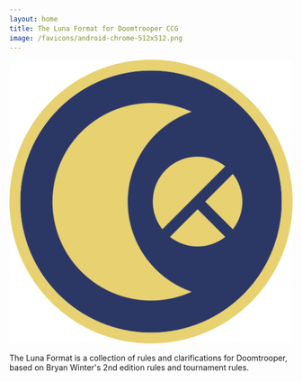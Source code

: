```yaml
---
layout: home
title: The Luna Format for Doomtrooper CCG
image: /favicons/android-chrome-512x512.png
---
```


<img src="favicons/android-chrome-512x512.png" class="profile" />

The Luna Format is a collection of rules and clarifications for Doomtrooper, based on Bryan Winter's 2nd edition rules and tournament rules.
